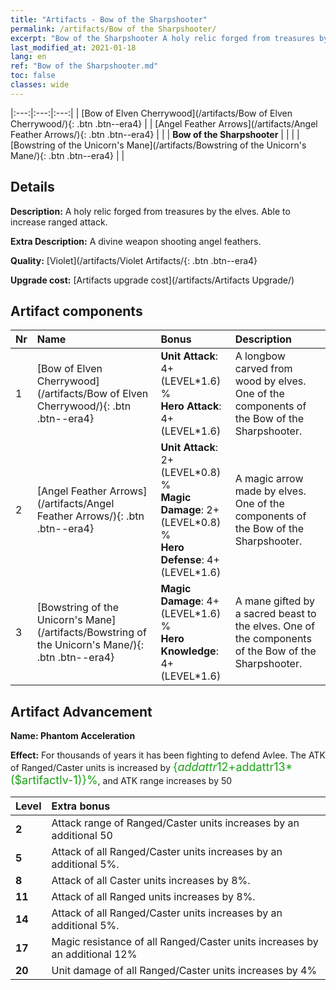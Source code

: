 ```yaml
---
title: "Artifacts - Bow of the Sharpshooter"
permalink: /artifacts/Bow of the Sharpshooter/
excerpt: "Bow of the Sharpshooter A holy relic forged from treasures by the elves. Able to increase ranged attack."
last_modified_at: 2021-01-18
lang: en
ref: "Bow of the Sharpshooter.md"
toc: false
classes: wide
---
```


  |:---:|:---:|:---:| 
  | [Bow of Elven Cherrywood](/artifacts/Bow of Elven Cherrywood/){: .btn .btn--era4} |   | [Angel Feather Arrows](/artifacts/Angel Feather Arrows/){: .btn .btn--era4} | 
  |   | **Bow of the Sharpshooter** |  | 
  |   | [Bowstring of the Unicorn's Mane](/artifacts/Bowstring of the Unicorn's Mane/){: .btn .btn--era4} |   | 


## Details

 **Description:** A holy relic forged from treasures by the elves. Able to increase ranged attack.

 **Extra Description:** A divine weapon shooting angel feathers.

 **Quality:** [Violet](/artifacts/Violet Artifacts/{: .btn .btn--era4}

 **Upgrade cost:** [Artifacts upgrade cost](/artifacts/Artifacts Upgrade/)



## Artifact components

  | Nr |    Name    |   Bonus | Description | 
  |:---|:-----------|:--------|:------------| 
  | 1 | [Bow of Elven Cherrywood](/artifacts/Bow of Elven Cherrywood/){: .btn .btn--era4} | **Unit Attack**: 4+(LEVEL\*1.6) %<br/>**Hero Attack**: 4+(LEVEL\*1.6) | A longbow carved from wood by elves. One of the components of the Bow of the Sharpshooter. | 
  | 2 | [Angel Feather Arrows](/artifacts/Angel Feather Arrows/){: .btn .btn--era4} | **Unit Attack**: 2+(LEVEL\*0.8) %<br/>**Magic Damage**: 2+(LEVEL\*0.8) %<br/>**Hero Defense**: 4+(LEVEL\*1.6) | A magic arrow made by elves. One of the components of the Bow of the Sharpshooter. | 
  | 3 | [Bowstring of the Unicorn's Mane](/artifacts/Bowstring of the Unicorn's Mane/){: .btn .btn--era4} | **Magic Damage**: 4+(LEVEL\*1.6) %<br/>**Hero Knowledge**: 4+(LEVEL\*1.6) | A mane gifted by a sacred beast to the elves. One of the components of the Bow of the Sharpshooter. | 


## Artifact Advancement

 **Name: Phantom Acceleration**

 **Effect:** For thousands of years it has been fighting to defend Avlee. The ATK of Ranged/Caster units is increased by <span style="color: #1ca216;font-size:18px">{$addattr12+$addattr13*($artifactlv-1)}%</span>, and ATK range increases by 50

  |  Level  |    Extra bonus  | 
  |:--------|:----------------| 
  | **2** | Attack range of Ranged/Caster units increases by an additional 50 | 
  | **5** | Attack of all Ranged/Caster units increases by an additional 5%. | 
  | **8** | Attack of all Caster units increases by 8%. | 
  | **11** | Attack of all Ranged units increases by 8%. | 
  | **14** | Attack of all Ranged/Caster units increases by an additional 5%. | 
  | **17** | Magic resistance of all Ranged/Caster units increases by an additional 12% | 
  | **20** | Unit damage of all Ranged/Caster units increases by 4% | 
